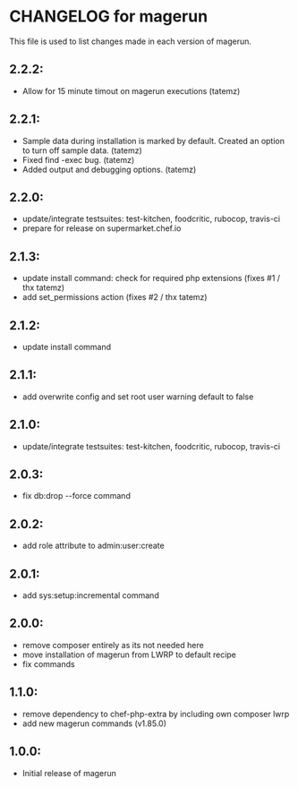 # CHANGELOG for magerun

This file is used to list changes made in each version of magerun.

## 2.2.2:

* Allow for 15 minute timout on magerun executions (tatemz)

## 2.2.1:

* Sample data during installation is marked by default. Created an option to turn off sample data. (tatemz)
* Fixed find -exec bug. (tatemz)
* Added output and debugging options. (tatemz)

## 2.2.0:

* update/integrate testsuites: test-kitchen, foodcritic, rubocop, travis-ci
* prepare for release on supermarket.chef.io

## 2.1.3:

* update install command: check for required php extensions (fixes #1 / thx tatemz)
* add set_permissions action (fixes #2 / thx tatemz)

## 2.1.2:

* update install command

## 2.1.1:

* add overwrite config and set root user warning default to false

## 2.1.0:

* update/integrate testsuites: test-kitchen, foodcritic, rubocop, travis-ci

## 2.0.3:

* fix db:drop --force command

## 2.0.2:

* add role attribute to admin:user:create

## 2.0.1:

* add sys:setup:incremental command

## 2.0.0:

* remove composer entirely as its not needed here
* move installation of magerun from LWRP to default recipe
* fix commands

## 1.1.0:

* remove dependency to chef-php-extra by including own composer lwrp
* add new magerun commands (v1.85.0)

## 1.0.0:

* Initial release of magerun